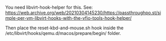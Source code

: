 You need libvirt-hook-helper for this. See: https://web.archive.org/web/20210304145230/https://passthroughpo.st/simple-per-vm-libvirt-hooks-with-the-vfio-tools-hook-helper/

Then place the reset-kbd-and-mouse.sh hook inside the /etc/libvirt/hooks/qemu.d/macos/prepare/begin/ folder.